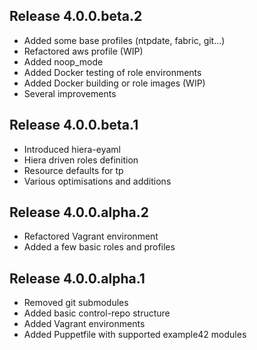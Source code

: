 ## Release 4.0.0.beta.2
- Added some base profiles (ntpdate, fabric, git...)
- Refactored aws profile (WIP)
- Added noop_mode
- Added Docker testing of role environments
- Added Docker building or role images (WIP)
- Several improvements


## Release 4.0.0.beta.1

- Introduced hiera-eyaml
- Hiera driven roles definition
- Resource defaults for tp
- Various optimisations and additions

## Release 4.0.0.alpha.2

- Refactored Vagrant environment
- Added a few basic roles and profiles

## Release 4.0.0.alpha.1

- Removed git submodules
- Added basic control-repo structure
- Added Vagrant environments
- Added Puppetfile with supported example42 modules

